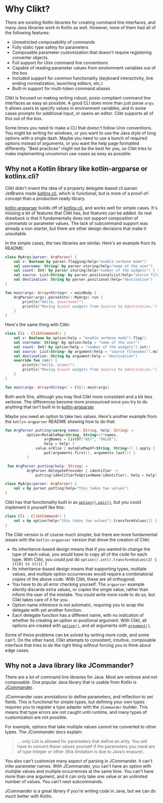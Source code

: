 # Why Clikt?

There are existing Kotlin libraries for creating command line interfaces,
and many Java libraries work in Kotlin as well. However, none of them
had all of the following features:

* Unrestricted composability of commands
* Fully static type safety for parameters
* Composable parameter customization that doesn't require registering converter objects.
* Full support for Unix command line conventions
* Capable of reading parameter values from environment variables out of the box
* Included support for common functionality (keyboard interactivity, line ending normalization, launching editors, etc.)
* Built-in support for multi-token command aliases

Clikt is focused on making writing robust, posix-compliant command line
interfaces as easy as possible. A good CLI does more than just parse
`argv`. It allows users to specify values in environment variables, and
in some cases prompts for additional input, or opens an editor. Clikt
supports all of this out of the box.

Some times you need to make a CLI that doesn't follow Unix conventions.
You might be writing for windows, or you want to use the Java style of
long options with a single dash. Maybe you need to use a bunch of
required options instead of arguments, or you want the help page
formatted differently. "Best practices" might not be the best for you,
so Clikt tries to make implementing uncommon use-cases as easy as
possible.

## Why not a Kotlin library like kotlin-argparse or kotlinx.cli?

Clikt didn't invent the idea of a property delegate-based cli parser.
JetBrains made [kotlinx.cli](https://github.com/Kotlin/kotlinx.cli),
which is functional, but is more of a proof-of-concept than a production
ready library.

[kotlin-argparser](https://github.com/xenomachina/kotlin-argparser)
builds off of [kotlinx.cli](https://github.com/Kotlin/kotlinx.cli), and
works well for simple cases. It's missing a lot of features that Clikt
has, but features can be added. Its real drawback is that it
fundamentally does not support composition of commands or parameter
values. The lack of subcommand support was already a non-starter, but
there are other design decisions that make it unsuitable.

In the simple cases, the two libraries are similar. Here's an example
from its README:

```kotlin
class MyArgs(parser: ArgParser) {
    val v: Boolean by parser.flagging(help="enable verbose mode")
    val username: String? by parser.storing(help="name of the user")
    val count: Int? by parser.storing(help="number of the widgets") { toInt() }
    val source: List<String> by parser.positionalList(help="source filenames")
    val destination: String by parser.positional(help="destination")
}

fun main(args: Array<String>) = mainBody {
    ArgParser(args).parseInto(::MyArgs).run {
        println("Hello, $username!")
        println("Moving $count widgets from $source to $destination.")
    }
}
```

Here's the same thing with Clikt:

```kotlin
class Cli : CliktCommand() {
    val v: Boolean by option(help = "enable verbose mode").flag()
    val username: String? by option(help = "name of the user")
    val count: Int? by option(help = "number of the widgets").int()
    val source: List<String> by argument(help = "source filenames").multiple()
    val destination: String by argument(help = "destination")
    override fun run() {
        println("Hello, $name!")
        println("Moving $count widgets from $source to $destination.")
    }
}

fun main(args: Array<String>) = Cli().main(args)
```

Both work fine, although you may find Clikt more consistent and a bit
less verbose. The differences become more pronounced once you try to do
anything that isn't built in to [kotlin-argparser](https://github.com/xenomachina/kotlin-argparser).

Maybe you need an option to take two values. Here's another example from
the `kotlin-argparser` README showing how to do that:

```kotlin
fun ArgParser.putting(vararg names: String, help: String) =
          option<MutableMap<String, String>>(*names,
                  argNames = listOf("KEY", "VALUE"),
                  help = help) {
              value.orElse { mutableMapOf<String, String>() }.apply {
                  put(arguments.first(), arguments.last()) }
          }

 fun ArgParser.putting(help: String) =
          ArgParser.DelegateProvider { identifier ->
              putting(identifierToOptionName(identifier), help = help) }

class MyArgs(parser: ArgParser) {
    val v by parser.putting(help="this takes two values")
}
```

Clikt has that functionality built in as [`option().pair()`](api/clikt/com.github.ajalt.clikt.parameters.options/pair.html), but you could implement it yourself like this:

```kotlin
class Cli : CliktCommand() {
    val v by option(help="this takes two values").transformValues(2) { it[0] to it[1] }
}
```

The Clikt version is of course much simpler, but there are more
fundamental issues with the `kotlin-argparser` version that drove the
creation of Clikt:

* Its inheritance-based design means that if you wanted to change the type of each value, you would have to copy all of the code for each type. With Clikt, you could just do `option().int().transformValues(2) { it[0] to it[1] }`
* Its inheritance-based design means that supporting types, multiple values, and multiple option occurrences would require a combinatorial copies of the above code. With Clikt, these are all orthogonal.
* You have to do all error checking yourself. The `argparser` example silently discards extra values, or copies the single value, rather than inform the user of the mistake. You could write more code to do so, but Clikt takes care of it for you.
* Option name inference is not automatic, requiring you to wrap the delegate with yet another function.
* Each delegate function has a different name, with no indication of whether its creating an option or positional argument. With Clikt, all options are created with [`option()`](api/clikt/com.github.ajalt.clikt.parameters.options/option.html), and all arguments with [`argument()`](api/clikt/com.github.ajalt.clikt.parameters.arguments/argument.html).

Some of these problems can be solved by writing more code, and some
can't. On the other hand, Clikt attempts to consistent, intuitive,
composable interface that tries to do the right thing without forcing
you to think about edge cases.

## Why not a Java library like JCommander?

There are a lot of command line libraries for Java. Most are verbose and
not composable. One popular Java library that is usable from Kotlin is
[JCommander](http://jcommander.org/).

JCommander uses annotations to define parameters, and reflection to set
fields. This is functional for simple types, but defining your own types
requires you to register a type adapter with the `JCommander` builder.
This means that type errors are not caught until runtime, and many types
of customization are not possible.

For example, options that take multiple values cannot be converted
to other types. The JCommander docs explain:

> ... only List<String> is allowed for parameters that define an arity.
> You will have to convert these values yourself if the parameters you
> need are of type Integer or other (this limitation is due to Java’s
> erasure).

You also can't customize many aspect of parsing in JCommander. It can't
infer parameter names. With JCommander, you can't have an option with
multiple values and multiple occurrences at the same time. You can't have
more than one argument, and it can only take one value or an unlimited
number of values. You can't nest subcommands.

JCommander is a great library if you're writing code in Java, but we can
do much better with Kotlin.

